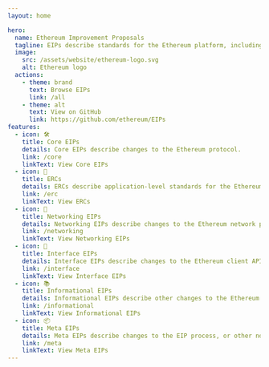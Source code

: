 ```yaml
---
layout: home

hero:
  name: Ethereum Improvement Proposals
  tagline: EIPs describe standards for the Ethereum platform, including core protocol specifications, client APIs, and contract standards.
  image:
    src: /assets/website/ethereum-logo.svg
    alt: Ethereum logo
  actions:
    - theme: brand
      text: Browse EIPs
      link: /all
    - theme: alt
      text: View on GitHub
      link: https://github.com/ethereum/EIPs
features:
  - icon: 🛠️
    title: Core EIPs
    details: Core EIPs describe changes to the Ethereum protocol.
    link: /core
    linkText: View Core EIPs
  - icon: 📝
    title: ERCs
    details: ERCs describe application-level standards for the Ethereum ecosystem.
    link: /erc
    linkText: View ERCs
  - icon: 📡
    title: Networking EIPs
    details: Networking EIPs describe changes to the Ethereum network protocol.
    link: /networking
    linkText: View Networking EIPs
  - icon: 📱
    title: Interface EIPs
    details: Interface EIPs describe changes to the Ethereum client API.
    link: /interface
    linkText: View Interface EIPs
  - icon: 📚
    title: Informational EIPs
    details: Informational EIPs describe other changes to the Ethereum ecosystem.
    link: /informational
    linkText: View Informational EIPs
  - icon: 📦
    title: Meta EIPs
    details: Meta EIPs describe changes to the EIP process, or other non-operational changes.
    link: /meta
    linkText: View Meta EIPs
---
```

